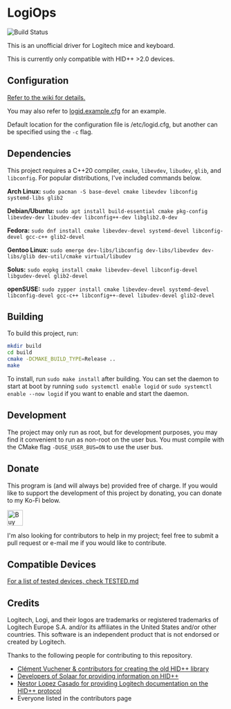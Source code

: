 # LogiOps

![Build Status](https://github.com/PixlOne/logiops/actions/workflows/build-test.yml/badge.svg)

This is an unofficial driver for Logitech mice and keyboard.

This is currently only compatible with HID++ \>2.0 devices.

## Configuration
[Refer to the wiki for details.](https://github.com/PixlOne/logiops/wiki/Configuration)

You may also refer to [logid.example.cfg](./logid.example.cfg) for an example.

Default location for the configuration file is /etc/logid.cfg, but another can be specified using the `-c` flag.

## Dependencies

This project requires a C++20 compiler, `cmake`, `libevdev`, `libudev`, `glib`, and `libconfig`.
For popular distributions, I've included commands below.

**Arch Linux:** `sudo pacman -S base-devel cmake libevdev libconfig systemd-libs glib2`

**Debian/Ubuntu:** `sudo apt install build-essential cmake pkg-config libevdev-dev libudev-dev libconfig++-dev libglib2.0-dev`

**Fedora:** `sudo dnf install cmake libevdev-devel systemd-devel libconfig-devel gcc-c++ glib2-devel`

**Gentoo Linux:** `sudo emerge dev-libs/libconfig dev-libs/libevdev dev-libs/glib dev-util/cmake virtual/libudev`

**Solus:** `sudo eopkg install cmake libevdev-devel libconfig-devel libgudev-devel glib2-devel`

**openSUSE:** `sudo zypper install cmake libevdev-devel systemd-devel libconfig-devel gcc-c++ libconfig++-devel libudev-devel glib2-devel`

## Building

To build this project, run:

```bash
mkdir build
cd build
cmake -DCMAKE_BUILD_TYPE=Release ..
make
```

To install, run `sudo make install` after building. You can set the daemon to start at boot by running `sudo systemctl enable logid` or `sudo systemctl enable --now logid` if you want to enable and start the daemon.

## Development

The project may only run as root, but for development purposes, you may find it
convenient to run as non-root on the user bus. You must compile with the CMake
flag `-DUSE_USER_BUS=ON` to use the user bus.

## Donate
This program is (and will always be) provided free of charge. If you would like to support the development of this project by donating, you can donate to my Ko-Fi below.

<a href='https://ko-fi.com/R6R81QQ9M' target='_blank'><img height='36' style='border:0px;height:36px;' src='https://cdn.ko-fi.com/cdn/kofi1.png?v=2' border='0' alt='Buy Me a Coffee at ko-fi.com' /></a>

I'm also looking for contributors to help in my project; feel free to submit a pull request or e-mail me if you would like to contribute.

## Compatible Devices

[For a list of tested devices, check TESTED.md](TESTED.md)

## Credits

Logitech, Logi, and their logos are trademarks or registered trademarks of Logitech Europe S.A. and/or its affiliates in the United States and/or other countries. This software is an independent product that is not endorsed or created by Logitech.

Thanks to the following people for contributing to this repository.

- [Clément Vuchener & contributors for creating the old HID++ library](https://github.com/cvuchener/hidpp)
- [Developers of Solaar for providing information on HID++](https://github.com/pwr-Solaar/Solaar)
- [Nestor Lopez Casado for providing Logitech documentation on the HID++ protocol](http://drive.google.com/folderview?id=0BxbRzx7vEV7eWmgwazJ3NUFfQ28)
- Everyone listed in the contributors page
